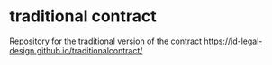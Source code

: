 # traditional contract
Repository for the traditional version of the contract
https://id-legal-design.github.io/traditionalcontract/
